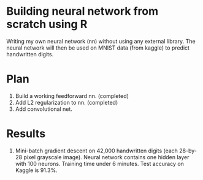 # Building neural network from scratch using R
Writing my own neural network (nn) without using any external library.
The neural network will then be used on MNIST data (from kaggle) to predict handwritten digits.

# Plan
1. Build a working feedforward nn. (completed)
2. Add L2 regularization to nn. (completed)
3. Add convolutional net.

# Results
1. Mini-batch gradient descent on 42,000 handwritten digits (each 28-by-28 pixel grayscale image). Neural network contains one hidden layer with 100 neurons. Training time under 6 minutes. Test accuracy on Kaggle is 91.3%.
